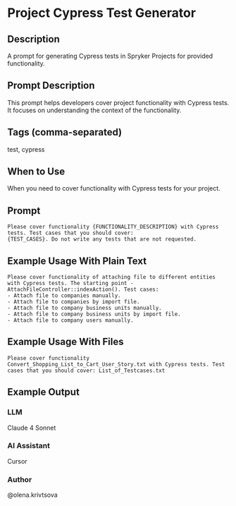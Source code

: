 # Project Cypress Test Generator

## Description

A prompt for generating Cypress tests in Spryker Projects for provided functionality.

## Prompt Description

This prompt helps developers cover project functionality with Cypress tests. It focuses on understanding the context of the functionality.

## Tags (comma-separated)
test, cypress

## When to Use

When you need to cover functionality with Cypress tests for your project.

## Prompt

```text
Please cover functionality {FUNCTIONALITY_DESCRIPTION} with Cypress tests. Test cases that you should cover:
{TEST_CASES}. Do not write any tests that are not requested.
```

## Example Usage With Plain Text

```text
Please cover functionality of attaching file to different entities with Cypress tests. The starting point - AttachFileController::indexAction(). Test cases:
- Attach file to companies manually.
- Attach file to companies by import file.
- Attach file to company business units manually.
- Attach file to company business units by import file.
- Attach file to company users manually.
```

## Example Usage With Files

```text
Please cover functionality Convert_Shopping_List_to_Cart_User_Story.txt with Cypress tests. Test cases that you should cover: List_of_Testcases.txt
```

## Example Output



### LLM
Claude 4 Sonnet

### AI Assistant
Cursor

### Author
@olena.krivtsova